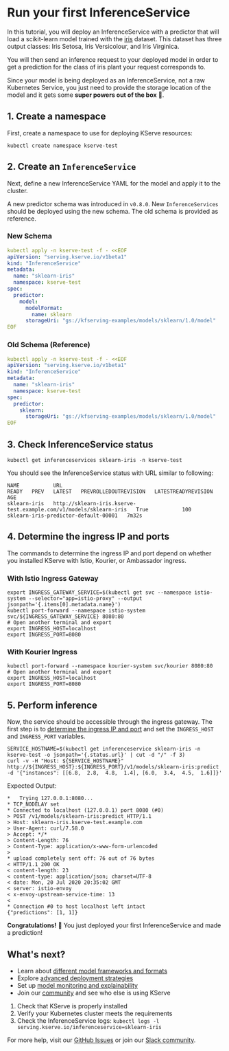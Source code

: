 # Run your first InferenceService

In this tutorial, you will deploy an InferenceService with a predictor that will load a scikit-learn model trained with
the [iris](https://archive.ics.uci.edu/ml/datasets/iris) dataset. This dataset has three output classes: Iris Setosa, Iris Versicolour, and Iris Virginica.

You will then send an inference request to your deployed model in order to get a prediction for the class of iris plant your request corresponds to.

Since your model is being deployed as an InferenceService, not a raw Kubernetes Service, you just need to provide the storage location of the model and
it gets some **super powers out of the box** 🚀.

## 1. Create a namespace

First, create a namespace to use for deploying KServe resources:

```shell
kubectl create namespace kserve-test
```

## 2. Create an `InferenceService`

Next, define a new InferenceService YAML for the model and apply it to the cluster.

A new predictor schema was introduced in `v0.8.0`. New `InferenceServices` should be deployed using the new schema. The old schema
is provided as reference.

### New Schema

```yaml
kubectl apply -n kserve-test -f - <<EOF
apiVersion: "serving.kserve.io/v1beta1"
kind: "InferenceService"
metadata:
  name: "sklearn-iris"
  namespace: kserve-test
spec:
  predictor:
    model:
      modelFormat:
        name: sklearn
      storageUri: "gs://kfserving-examples/models/sklearn/1.0/model"
EOF
```

### Old Schema (Reference)

```yaml
kubectl apply -n kserve-test -f - <<EOF
apiVersion: "serving.kserve.io/v1beta1"
kind: "InferenceService"
metadata:
  name: "sklearn-iris"
  namespace: kserve-test
spec:
  predictor:
    sklearn:
      storageUri: "gs://kfserving-examples/models/sklearn/1.0/model"
EOF
```

## 3. Check InferenceService status

```shell
kubectl get inferenceservices sklearn-iris -n kserve-test
```

You should see the InferenceService status with URL similar to following:

```
NAME           URL                                                   READY   PREV   LATEST   PREVROLLEDOUTREVISION   LATESTREADYREVISION                    AGE
sklearn-iris   http://sklearn-iris.kserve-test.example.com/v1/models/sklearn-iris   True           100                              sklearn-iris-predictor-default-00001   7m32s
```

## 4. Determine the ingress IP and ports

The commands to determine the ingress IP and port depend on whether you installed KServe with Istio, Kourier, or Ambassador ingress.

### With Istio Ingress Gateway

```shell
export INGRESS_GATEWAY_SERVICE=$(kubectl get svc --namespace istio-system --selector="app=istio-proxy" --output jsonpath='{.items[0].metadata.name}')
kubectl port-forward --namespace istio-system svc/${INGRESS_GATEWAY_SERVICE} 8080:80
# Open another terminal and export
export INGRESS_HOST=localhost
export INGRESS_PORT=8080
```

### With Kourier Ingress

```shell
kubectl port-forward --namespace kourier-system svc/kourier 8080:80
# Open another terminal and export
export INGRESS_HOST=localhost
export INGRESS_PORT=8080
```

## 5. Perform inference

Now, the service should be accessible through the ingress gateway. The first step is to [determine the ingress IP and port](#4-determine-the-ingress-ip-and-ports) and set the `INGRESS_HOST` and `INGRESS_PORT` variables.

```shell
SERVICE_HOSTNAME=$(kubectl get inferenceservice sklearn-iris -n kserve-test -o jsonpath='{.status.url}' | cut -d "/" -f 3)
curl -v -H "Host: ${SERVICE_HOSTNAME}" http://${INGRESS_HOST}:${INGRESS_PORT}/v1/models/sklearn-iris:predict -d '{"instances": [[6.8,  2.8,  4.8,  1.4], [6.0,  3.4,  4.5,  1.6]]}'
```

Expected Output:

```
*   Trying 127.0.0.1:8080...
* TCP_NODELAY set
* Connected to localhost (127.0.0.1) port 8080 (#0)
> POST /v1/models/sklearn-iris:predict HTTP/1.1
> Host: sklearn-iris.kserve-test.example.com
> User-Agent: curl/7.58.0
> Accept: */*
> Content-Length: 76
> Content-Type: application/x-www-form-urlencoded
>
* upload completely sent off: 76 out of 76 bytes
< HTTP/1.1 200 OK
< content-length: 23
< content-type: application/json; charset=UTF-8
< date: Mon, 20 Jul 2020 20:35:02 GMT
< server: istio-envoy
< x-envoy-upstream-service-time: 13
<
* Connection #0 to host localhost left intact
{"predictions": [1, 1]}
```

**Congratulations!** 🎉 You just deployed your first InferenceService and made a prediction!

## What's next?

- Learn about [different model frameworks and formats](../modelserving/control_plane.md)
- Explore [advanced deployment strategies](../modelserving/v1beta1/rollout/canary.md)
- Set up [model monitoring and explainability](../modelserving/explainer/explainer.md)
- Join our [community](../community/adopters.md) and see who else is using KServe

1. Check that KServe is properly installed
2. Verify your Kubernetes cluster meets the requirements
3. Check the InferenceService logs: `kubectl logs -l serving.kserve.io/inferenceservice=sklearn-iris`

For more help, visit our [GitHub Issues](https://github.com/kserve/kserve/issues) or join our [Slack community](https://kubeflow.slack.com/).
